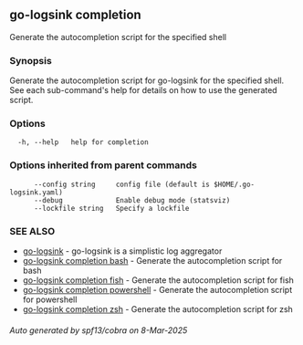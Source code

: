 ## go-logsink completion

Generate the autocompletion script for the specified shell

### Synopsis

Generate the autocompletion script for go-logsink for the specified shell.
See each sub-command's help for details on how to use the generated script.


### Options

```
  -h, --help   help for completion
```

### Options inherited from parent commands

```
      --config string     config file (default is $HOME/.go-logsink.yaml)
      --debug             Enable debug mode (statsviz)
      --lockfile string   Specify a lockfile
```

### SEE ALSO

* [go-logsink](go-logsink.md)	 - go-logsink is a simplistic log aggregator
* [go-logsink completion bash](go-logsink_completion_bash.md)	 - Generate the autocompletion script for bash
* [go-logsink completion fish](go-logsink_completion_fish.md)	 - Generate the autocompletion script for fish
* [go-logsink completion powershell](go-logsink_completion_powershell.md)	 - Generate the autocompletion script for powershell
* [go-logsink completion zsh](go-logsink_completion_zsh.md)	 - Generate the autocompletion script for zsh

###### Auto generated by spf13/cobra on 8-Mar-2025
